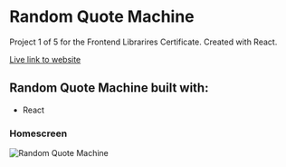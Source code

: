 # Random Quote Machine
Project 1 of 5 for the Frontend Librarires Certificate.
Created with React.

[Live link to website](https://jhellberg.com/portfolio/random-quote-machine/dist/)

## Random Quote Machine built with:
- React

### Homescreen
![Random Quote Machine](https://jhellberg.com/images/random-quote-machine.jpg "Random Quote Machine")

